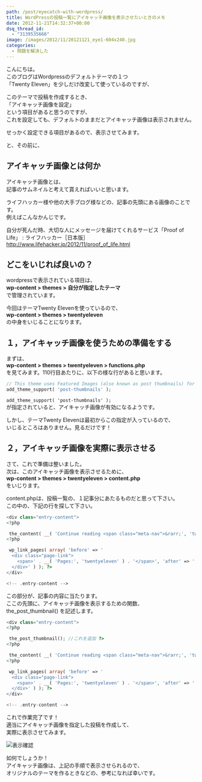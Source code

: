 ```yaml
---
path: /post/eyecatch-with-wordpress/
title: WordPressの投稿一覧にアイキャッチ画像を表示させたいときのメモ
date: 2012-11-21T14:32:37+00:00
dsq_thread_id:
  - "3139535666"
image: /images/2012/11/20121121_eye1-604x240.jpg
categories:
  - 問題を解決した
---
```


こんにちは。  
このブログはWordpressのデフォルトテーマの１つ  
「Twenty Eleven」を少しだけ改変して使っているのですが、  
  
このテーマで投稿を作成するとき、  
「アイキャッチ画像を設定」  
という項目があると思うのですが、  
これを設定しても、デフォルトのままだとアイキャッチ画像は表示されません。  
  
せっかく設定できる項目があるので、表示させてみます。  

<!--more-->

 と、その前に、 

アイキャッチ画像とは何か
----------------------------------------

アイキャッチ画像とは、  
記事のサムネイルと考えて貰えればいいと思います。  
  
ライフハッカー様や他の大手ブログ様などの、記事の先頭にある画像のことです。  
例えばこんなかんじです。 

<p class="link_box">
  自分が死んだ時、大切な人にメッセージを届けてくれるサービス「Proof of Life」 : ライフハッカー［日本版］<br /> <a href="http://www.lifehacker.jp/2012/11/proof_of_life.html">http://www.lifehacker.jp/2012/11/proof_of_life.html</a>
</p>

どこをいじれば良いの？
----------------------------------------

wordpressで表示されている項目は、  
**wp-content > themes > 自分が指定したテーマ**  
で管理されています。  
  
今回はテーマTwenty Elevenを使っているので、  
**wp-content > themes > twentyeleven**  
の中身をいじることになります。

１，アイキャッチ画像を使うための準備をする
----------------------------------------

まずは、  
**wp-content > themes > twentyeleven > functions.php**  
を見てみます。110行目あたりに、以下の様な行があると思います。

```php
// This theme uses Featured Images (also known as post thumbnails) for per-post/per-page Custom Header images
add_theme_support( 'post-thumbnails' );
```

 

`add_theme_support( 'post-thumbnails' );`  
が指定されていると、アイキャッチ画像が有効になるようです。  
  
しかし、テーマTwenty Elevenは最初からこの指定が入っているので、  
いじるところはありません。見るだけです！ 

２，アイキャッチ画像を実際に表示させる
----------------------------------------

さて、これで準備は整いました。  
次は、このアイキャッチ画像を表示させるために、  
**wp-content > themes > twentyeleven > content.php**  
をいじります。  
  
content.phpは、投稿一覧の、１記事分にあたるものだと思って下さい。  
この中の、下記の行を探して下さい。

```php
<div class="entry-content">
<?php

 the_content( __( 'Continue reading <span class="meta-nav">&rarr;', 'twentyeleven' ) ); ?>   
<?php

 wp_link_pages( array( 'before' => '  
  <div class="page-link">
    <span>' . __( 'Pages:', 'twentyeleven' ) . '</span>', 'after' => '
  </div>' ) ); ?>
</div>

<!-- .entry-content -->
```

 

この部分が、記事の内容に当たります。  
ここの先頭に、アイキャッチ画像を表示するための関数、  
the_post_thumbnail() を記述します。  

```php
<div class="entry-content">
<?php

 the_post_thumbnail(); //これを追加 ?>  
<?php

 the_content( __( 'Continue reading <span class="meta-nav">&rarr;', 'twentyeleven' ) ); ?>   
<?php

 wp_link_pages( array( 'before' => '  
  <div class="page-link">
    <span>' . __( 'Pages:', 'twentyeleven' ) . '</span>', 'after' => '
  </div>' ) ); ?>
</div>

<!-- .entry-content -->
```

 

これで作業完了です！  
適当にアイキャッチ画像を指定した投稿を作成して、  
実際に表示させてみます。  
  
  

![表示確認](/images/2012/11/20121121_screen_shot.png)

  
  
如何でしょうか！  
アイキャッチ画像は、上記の手順で表示させられるので、  
オリジナルのテーマを作るときなどの、参考になれば幸いです。 

<div style="font-size:0px;height:0px;line-height:0px;margin:0;padding:0;clear:both">
</div>